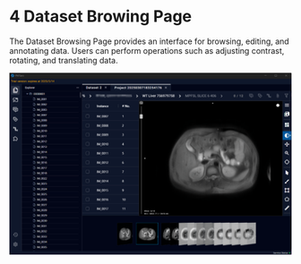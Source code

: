 # 4 Dataset Browing Page

The Dataset Browsing Page provides an interface for browsing, editing, and annotating data. Users can perform operations such as adjusting contrast, rotating, and translating data.

![Image](img/image_71.png)

